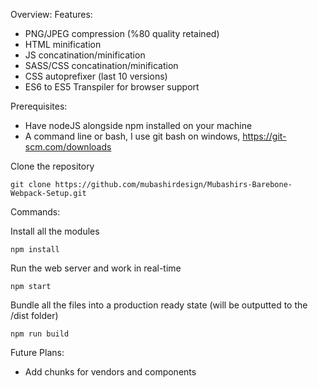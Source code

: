 Overview:
Features:
- PNG/JPEG compression (%80 quality retained)
- HTML minification
- JS concatination/minification
- SASS/CSS concatination/minification
- CSS autoprefixer (last 10 versions)
- ES6 to ES5 Transpiler for browser support

Prerequisites:
- Have nodeJS alongside npm installed on your machine
- A command line or bash, I use git bash on windows, https://git-scm.com/downloads


Clone the repository

```
git clone https://github.com/mubashirdesign/Mubashirs-Barebone-Webpack-Setup.git
```

Commands:

Install all the modules
```
npm install
```

Run the web server and work in real-time
```
npm start
```

Bundle all the files into a production ready state (will be outputted to the /dist folder)
```
npm run build
```

Future Plans:
- Add chunks for vendors and components